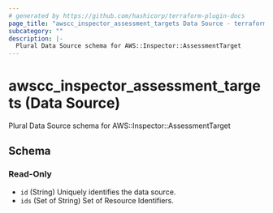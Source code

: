 ```yaml
---
# generated by https://github.com/hashicorp/terraform-plugin-docs
page_title: "awscc_inspector_assessment_targets Data Source - terraform-provider-awscc"
subcategory: ""
description: |-
  Plural Data Source schema for AWS::Inspector::AssessmentTarget
---
```


# awscc_inspector_assessment_targets (Data Source)

Plural Data Source schema for AWS::Inspector::AssessmentTarget



<!-- schema generated by tfplugindocs -->
## Schema

### Read-Only

- `id` (String) Uniquely identifies the data source.
- `ids` (Set of String) Set of Resource Identifiers.
